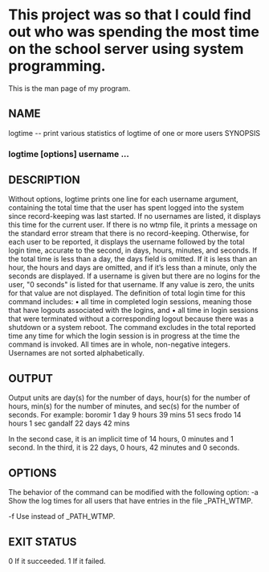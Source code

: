 # This project was so that I could find out who was spending the most time on the school server using system programming.
This is the man page of my program.

## NAME
logtime -- print various statistics of logtime of one or more users
SYNOPSIS
### logtime [options] username ...
## DESCRIPTION
Without options, logtime prints one line for each username argument, containing the total time
that the user has spent logged into the system since record-keeping was last started. If no
usernames are listed, it displays this time for the current user. If there is no wtmp file, it prints a
message on the standard error stream that there is no record-keeping. Otherwise, for each user to
be reported, it displays the username followed by the total login time, accurate to the second, in
days, hours, minutes, and seconds. If the total time is less than a day, the days field is omitted.
If it is less than an hour, the hours and days are omitted, and if it’s less than a minute, only the
seconds are displayed. If a username is given but there are no logins for the user, "0 seconds" is
listed for that username. If any value is zero, the units for that value are not displayed.
The definition of total login time for this command includes:
• all time in completed login sessions, meaning those that have logouts associated with the
logins, and
• all time in login sessions that were terminated without a corresponding logout because there
was a shutdown or a system reboot.
The command excludes in the total reported time any time for which the login session is in
progress at the time the command is invoked.
All times are in whole, non-negative integers. Usernames are not sorted alphabetically.

## OUTPUT
Output units are day(s) for the number of days, hour(s) for the number of hours, min(s) for
the number of minutes, and sec(s) for the number of seconds. For example:
boromir 1 day 9 hours 39 mins 51 secs
frodo 14 hours 1 sec
gandalf 22 days 42 mins

In the second case, it is an implicit time of 14 hours, 0 minutes and 1 second. In the third, it is
22 days, 0 hours, 42 minutes and 0 seconds.


## OPTIONS
The behavior of the command can be modified with the following option:
-a
Show the log times for all users that have entries in the file _PATH_WTMP.

-f <file>
Use <file> instead of _PATH_WTMP.

## EXIT STATUS
0 If it succeeded.
1 If it failed.
